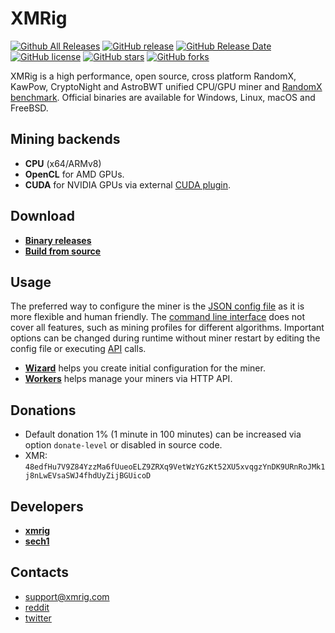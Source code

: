 # XMRig

[![Github All Releases](https://img.shields.io/github/downloads/dforel/xmrig-kx/total.svg)](https://github.com/dforel/xmrig-kx/releases)
[![GitHub release](https://img.shields.io/github/release/dforel/xmrig-kx/all.svg)](https://github.com/dforel/xmrig-kx/releases)
[![GitHub Release Date](https://img.shields.io/github/release-date/dforel/xmrig-kx.svg)](https://github.com/dforel/xmrig-kx/releases)
[![GitHub license](https://img.shields.io/github/license/dforel/xmrig-kx.svg)](https://github.com/dforel/xmrig-kx/blob/master/LICENSE)
[![GitHub stars](https://img.shields.io/github/stars/dforel/xmrig-kx.svg)](https://github.com/dforel/xmrig-kx/stargazers)
[![GitHub forks](https://img.shields.io/github/forks/dforel/xmrig-kx.svg)](https://github.com/dforel/xmrig-kx/network)

XMRig is a high performance, open source, cross platform RandomX, KawPow, CryptoNight and AstroBWT unified CPU/GPU miner and [RandomX benchmark](https://xmrig.com/benchmark). Official binaries are available for Windows, Linux, macOS and FreeBSD.

## Mining backends
- **CPU** (x64/ARMv8)
- **OpenCL** for AMD GPUs.
- **CUDA** for NVIDIA GPUs via external [CUDA plugin](https://github.com/dforel/xmrig-cuda).

## Download
* **[Binary releases](https://github.com/dforel/xmrig-kx/releases)**
* **[Build from source](https://xmrig.com/docs/miner/build)**

## Usage
The preferred way to configure the miner is the [JSON config file](https://xmrig.com/docs/miner/config) as it is more flexible and human friendly. The [command line interface](https://xmrig.com/docs/miner/command-line-options) does not cover all features, such as mining profiles for different algorithms. Important options can be changed during runtime without miner restart by editing the config file or executing [API](https://xmrig.com/docs/miner/api) calls.

* **[Wizard](https://xmrig.com/wizard)** helps you create initial configuration for the miner.
* **[Workers](http://workers.xmrig.info)** helps manage your miners via HTTP API.

## Donations
* Default donation 1% (1 minute in 100 minutes) can be increased via option `donate-level` or disabled in source code.
* XMR: `48edfHu7V9Z84YzzMa6fUueoELZ9ZRXq9VetWzYGzKt52XU5xvqgzYnDK9URnRoJMk1j8nLwEVsaSWJ4fhdUyZijBGUicoD`

## Developers
* **[xmrig](https://github.com/xmrig)**
* **[sech1](https://github.com/SChernykh)**

## Contacts
* support@xmrig.com
* [reddit](https://www.reddit.com/user/XMRig/)
* [twitter](https://twitter.com/xmrig_dev)
